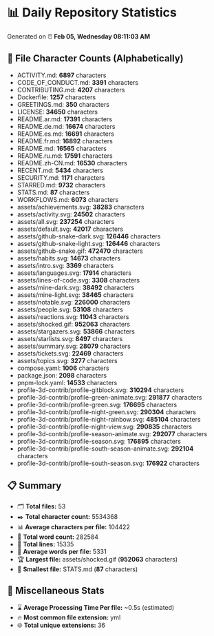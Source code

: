 # 📊 Daily Repository Statistics
Generated on ⏰ **Feb 05, Wednesday 08:11:03 AM**

## 📂 File Character Counts (Alphabetically)
- ACTIVITY.md: **6897** characters
- CODE_OF_CONDUCT.md: **3391** characters
- CONTRIBUTING.md: **4207** characters
- Dockerfile: **1257** characters
- GREETINGS.md: **350** characters
- LICENSE: **34650** characters
- README.ar.md: **17391** characters
- README.de.md: **16674** characters
- README.es.md: **16691** characters
- README.fr.md: **16892** characters
- README.md: **16565** characters
- README.ru.md: **17591** characters
- README.zh-CN.md: **16530** characters
- RECENT.md: **5434** characters
- SECURITY.md: **1171** characters
- STARRED.md: **9732** characters
- STATS.md: **87** characters
- WORKFLOWS.md: **6073** characters
- assets/achievements.svg: **38283** characters
- assets/activity.svg: **24502** characters
- assets/all.svg: **237254** characters
- assets/default.svg: **42017** characters
- assets/github-snake-dark.svg: **126446** characters
- assets/github-snake-light.svg: **126446** characters
- assets/github-snake.gif: **472470** characters
- assets/habits.svg: **14673** characters
- assets/intro.svg: **3369** characters
- assets/languages.svg: **17914** characters
- assets/lines-of-code.svg: **3308** characters
- assets/mine-dark.svg: **38492** characters
- assets/mine-light.svg: **38465** characters
- assets/notable.svg: **226000** characters
- assets/people.svg: **53108** characters
- assets/reactions.svg: **11043** characters
- assets/shocked.gif: **952063** characters
- assets/stargazers.svg: **53866** characters
- assets/starlists.svg: **8497** characters
- assets/summary.svg: **28079** characters
- assets/tickets.svg: **22469** characters
- assets/topics.svg: **3277** characters
- compose.yaml: **1006** characters
- package.json: **2098** characters
- pnpm-lock.yaml: **14533** characters
- profile-3d-contrib/profile-gitblock.svg: **310294** characters
- profile-3d-contrib/profile-green-animate.svg: **291877** characters
- profile-3d-contrib/profile-green.svg: **176695** characters
- profile-3d-contrib/profile-night-green.svg: **290304** characters
- profile-3d-contrib/profile-night-rainbow.svg: **485104** characters
- profile-3d-contrib/profile-night-view.svg: **290835** characters
- profile-3d-contrib/profile-season-animate.svg: **292077** characters
- profile-3d-contrib/profile-season.svg: **176895** characters
- profile-3d-contrib/profile-south-season-animate.svg: **292104** characters
- profile-3d-contrib/profile-south-season.svg: **176922** characters

## 📋 Summary
- 🗂️ **Total files:** 53
- ✒️ **Total character count:** 5534368
- 📊 **Average characters per file:** 104422
- 📝 **Total word count:** 282584
- 🧾 **Total lines:** 15335
- 📐 **Average words per file:** 5331
- 🏆 **Largest file:** assets/shocked.gif (**952063** characters)
- 🥉 **Smallest file:** STATS.md (**87** characters)

## 🌟 Miscellaneous Stats
- ⌛ **Average Processing Time Per file:** ~0.5s (estimated)
- 🔥 **Most common file extension:** yml
- 🌐 **Total unique extensions:** 36
